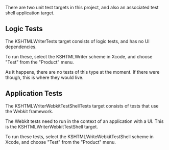 There are two unit test targets in this project, and also an associated test shell application target.

Logic Tests
-----------

The KSHTMLWriterTests target consists of logic tests, and has no UI dependencies. 

To run these, select the KSHTMLWriter scheme in Xcode, and choose "Test" from the "Product" menu.

As it happens, there are no tests of this type at the moment. If there were though, this is where they would live.


Application Tests
-----------------

The KSHTMLWriterWebkitTestShellTests target consists of tests that use the Webkit framework. 

The Webkit tests need to run in the context of an application with a UI. This is the KSHTMLWriterWebkitTestShell target.

To run these tests, select the KSHTMLWriteWebkitTestShell scheme in Xcode, and choose "Test" from the "Product" menu.

